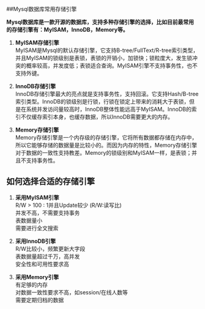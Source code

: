 ##Mysql数据库常用存储引擎

**Mysql数据库是一款开源的数据库，支持多种存储引擎的选择，比如目前最常用的存储引擎有：MyISAM，InnoDB，Memory等。**

1. **MyISAM存储引擎**  
 MyISAM是Mysql的默认存储引擎，它支持B-tree/FullText/R-tree索引类型，并且MyISAM的锁级别是表锁，表锁的开销小，加锁快；锁粒度大，发生锁冲突的概率较高，并发度低；表锁适合查询。MyISAM引擎不支持事务性，也不支持外键。
 
2. **InnoDB存储引擎**  
InnoDB存储引擎最大的亮点就是支持事务性，支持回滚。它支持Hash/B-tree索引类型。InnoDB的锁级别是行锁，行锁在锁定上带来的消耗大于表锁，但是在系统并发访问量较高时，InnoDB整体性能远高于MyISAM。InnoDB的索引不仅缓存索引本身，也缓存数据，所以InnoDB需要更大的内存。

3. **Memory存储引擎**  
Memory存储引擎是一个内存级的存储引擎，它将所有数据都存储在内存中，所以它能够存储的数据量是比较小的。而因为内存的特性，Memory存储引擎对于数据的一致性支持教差。Memory的锁级别和MyISAM一样，是表锁；并且不支持事务性。

## 如何选择合适的存储引擎

1. **采用MyISAM引擎**  
R/W > 100 : 1并且Update较少 (R/W:读写比)  
并发不高，不需要支持事务  
表数据量小  
需要进行全文搜索   

2. **采用InnoDB引擎**  
R/W比较小，频繁更新大字段  
表数据量超过千万，高并发  
安全性和可用性要求高  

3. **采用Memory引擎**  
有足够的内存  
对数据一致性要求不高，如session/在线人数等  
需要定期归档的数据